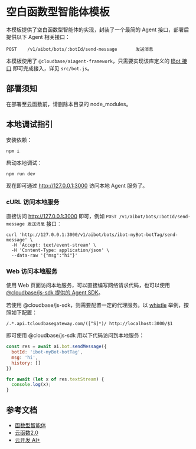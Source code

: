 # 空白函数型智能体模板

本模板提供了空白函数型智能体的实现，封装了一个最简的 Agent 接口，部署后提供以下 Agent 相关接口：

```shell
POST    /v1/aibot/bots/:botId/send-message       发送消息
```

本模板使用了 `@cloudbase/aiagent-framework`，只需要实现该库定义的 [IBot 接口](https://docs.cloudbase.net/ai/cbrf-agent/IBot) 即可完成接入，详见 `src/bot.js`。

## 部署须知

在部署至云函数前，请删除本目录的 node_modules。

## 本地调试指引

安装依赖：

```shell
npm i
```

启动本地调试：

```shell
npm run dev
```

现在即可通过 <http://127.0.0.1:3000> 访问本地 Agent 服务了。

### cURL 访问本地服务

直接访问 <http://127.0.0.1:3000> 即可，例如 `POST /v1/aibot/bots/:botId/send-message 发送消息` 接口：

```shell
curl 'http://127.0.0.1:3000/v1/aibot/bots/ibot-myBot-botTag/send-message' \
  -H 'Accept: text/event-stream' \
  -H 'Content-Type: application/json' \
  --data-raw '{"msg":"hi"}'
```

### Web 访问本地服务

使用 Web 页面访问本地服务，可以直接编写网络请求代码，也可以使用 [@cloudbase/js-sdk 提供的 Agent SDK](https://docs.cloudbase.net/ai/agent/sdk)。

若使用 @cloudbase/js-sdk，则需要配置一定的代理服务。以 [whistle](https://wproxy.org/whistle/) 举例，按照如下配置：

```shell
/.*.api.tcloudbasegateway.com/([^S]*)/ http://localhost:3000/$1
```

即可使用 @cloudbase/js-sdk 用以下代码访问到本地服务：

```js
const res = await ai.bot.sendMessage({
  botId: 'ibot-myBot-botTag',
  msg: 'hi',
  history: []
})

for await (let x of res.textStream) {
  console.log(x);
}
```

## 参考文档

- [函数型智能体](https://docs.cloudbase.net/ai/cbrf-agent/intro)
- [云函数2.0](https://docs.cloudbase.net/cbrf/intro)
- [云开发 AI+](https://docs.cloudbase.net/ai/introduce)
